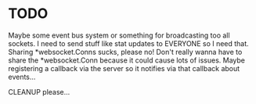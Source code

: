 # TODO

Maybe some event bus system or something for broadcasting too all sockets.
I need to send stuff like stat updates to EVERYONE so I need that.
Sharing *websocket.Conns sucks, please no!
Don't really wanna have to share the *websocket.Conn because it could cause lots of issues.
Maybe registering a callback via the server so it notifies via that callback about events...

CLEANUP please...

